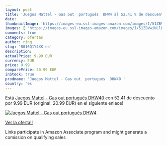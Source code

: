 ```yaml
---
layout: post
title: 'Juegos Mattel - Gas out  portugués  DHW4 al 52.41 % de descuento'
date: 
thumbnailImage: 'https://images-eu.ssl-images-amazon.com/images/I/51ZBVwiNLlL._SL200_.jpg'
images: [ 'https://images-eu.ssl-images-amazon.com/images/I/51ZBVwiNLlL._SL200_.jpg' ]
comments: true
category: ofertas
author: ring
slug: 'B016Q1Y4XK-es'
description:
actualPrice: 9.99 EUR
currency: EUR
price: 9.99
comparePrice: 20.99 EUR
inStock: true
prodname: 'Juegos Mattel - Gas out  portugués  DHW40 '
country: 'es'
---
```


Está [Juegos Mattel - Gas out  portugués  DHW40 ](https://www.amazon.es/dp/B016Q1Y4XK/?tag=tolees-21) con 52.41 de descuento por 9.99 EUR (original: 20.99 EUR) en el siguiente enlace!

[![Juegos Mattel - Gas out  portugués  DHW4](https://images-eu.ssl-images-amazon.com/images/I/51ZBVwiNLlL._SL200_.jpg)](https://www.amazon.es/dp/B016Q1Y4XK/?tag=tolees-21)

[Ver la oferta!!](https://www.amazon.es/dp/B016Q1Y4XK/?tag=tolees-21)

Links participate in Amazon Associate program and might generate a comission on qualifying sales



